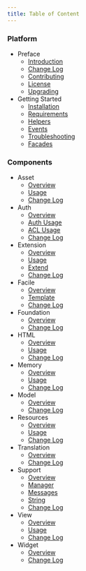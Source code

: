 ```yaml
---
title: Table of Content
---
```


### Platform
- Preface
  - [Introduction](/docs/2.1)
  - [Change Log](/docs/2.1/changes)
  - [Contributing](/docs/2.1/contributing)
  - [License](/docs/2.1/license)
  - [Upgrading](/docs/2.1/upgrading)
- Getting Started
  - [Installation](/docs/2.1/installation)
  - [Requirements](/docs/2.1/installation#requirement)
  - [Helpers](/docs/2.1/helpers)
  - [Events](/docs/2.1/events)
  - [Troubleshooting](/docs/2.1/troubleshoot)
  - [Facades](/docs/2.1/facades)

### Components
- Asset
  - [Overview](/docs/2.1/components/asset)
  - [Usage](/docs/2.1/components/asset/usage)
  - [Change Log](/docs/2.1/components/asset/changes)
- Auth
  - [Overview](/docs/2.1/components/auth)
  - [Auth Usage](/docs/2.1/components/auth/usage)
  - [ACL Usage](/docs/2.1/components/auth/rbac)
  - [Change Log](/docs/2.1/components/auth/changes)
- Extension
  - [Overview](/docs/2.1/components/extension)
  - [Usage](/docs/2.1/components/extension/usage)
  - [Extend](/docs/2.1/components/extension/extend)
  - [Change Log](/docs/2.1/components/extension/changes)
- Facile
  - [Overview](/docs/2.1/components/facile)
  - [Template](/docs/2.1/components/facile/templating)
  - [Change Log](/docs/2.1/components/facile/changes)
- Foundation
  - [Overview](/docs/2.1/components/foundation)
  - [Change Log](/docs/2.1/components/foundation/changes)
- HTML
  - [Overview](/docs/2.1/components/html)
  - [Usage](/docs/2.1/components/html/usage)
  - [Change Log](/docs/2.1/components/html/changes)
- Memory
  - [Overview](/docs/2.1/components/memory)
  - [Usage](/docs/2.1/components/memory/usage)
  - [Change Log](/docs/2.1/components/memory/changes)
- Model
  - [Overview](/docs/2.1/components/model)
  - [Change Log](/docs/2.1/components/model/changes)
- Resources
  - [Overview](/docs/2.1/components/resources)
  - [Usage](/docs/2.1/components/resources/usage)
  - [Change Log](/docs/2.1/components/resources/changes)
- Translation
  - [Overview](/docs/2.1/components/translation)
  - [Change Log](/docs/2.1/components/translation/changes)
- Support
  - [Overview](/docs/2.1/components/support)
  - [Manager](/docs/2.1/components/support/manager)
  - [Messages](/docs/2.1/components/support/messages)
  - [String](/docs/2.1/components/support/str)
  - [Change Log](/docs/2.1/components/support/changes)
- View
  - [Overview](/docs/2.1/components/view)
  - [Usage](/docs/2.1/components/view/usage)
  - [Change Log](/docs/2.1/components/view/changes)
- Widget
  - [Overview](/docs/2.1/components/widget)
  - [Change Log](/docs/2.1/components/widget/changes)
